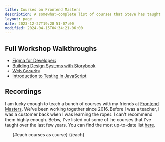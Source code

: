 ```yaml
---
title: Courses on Frontend Masters
description: A somewhat-complete list of courses that Steve has taught with Frontend Masters.
layout: page
date: 2023-12-27T19:28:51-07:00
modified: 2024-04-15T06:34:21-06:00
---
```


<script>
	import courses from '$lib/courses';
	import Card from '$lib/components/card';
</script>

## Full Workshop Walkthroughs

- [Figma for Developers](/courses/figma)
- [Building Design Systems with Storybook](/courses/storybook)
- [Web Security](/courses/web-security)
- [Introduction to Testing in JavaScript](/courses/testing)

## Recordings

I am lucky enough to teach a bunch of courses with my friends at [Frontend Masters](https://frontendmasters.com). We've been working together since 2016. Before I was a teacher, I was a customer back when I was learning the ropes. I can't recommend them highly enough. Below, I've listed out some of the courses that I've taught over the last few years. You can find the most up-to-date list [here](https://frontendmasters.com/teachers/steve-kinney/).

<ul class="grid gap-10 sm:grid-cols-2 lg:grid-cols-3 not-prose">
	{#each courses as course}
		<Card title={course.title} description={course.description} url={course.href} as="li" />
	{/each}
</ul>
